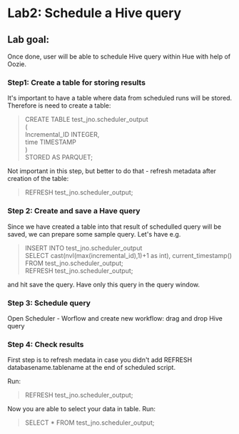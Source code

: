 # Lab2: Schedule a Hive query

## Lab goal: 
Once done, user will be able to schedule Hive query within Hue with help of Oozie. 

### Step1: Create a table for storing results
It's important to have a table where data from scheduled runs will be stored. Therefore is need to create a table: 

> CREATE TABLE test_jno.scheduler_output <br>
> ( <br>
> Incremental_ID INTEGER, <br> 
> time TIMESTAMP <br> 
> ) <br>
> STORED AS PARQUET; 

Not important in this step, but better to do that - refresh metadata after creation of the table: 

> REFRESH test_jno.scheduler_output; 


### Step 2: Create and save a Have query
Since we have created a table into that result of schedulled query will be saved, we can prepare some sample query. Let's have e.g.

> INSERT INTO test_jno.scheduler_output <br>
> SELECT cast(nvl(max(incremental_id),1)+1 as int), current_timestamp() FROM test_jno.scheduler_output; <br>
> REFRESH test_jno.scheduler_output; <br>

and hit save the query. Have only this query in the query window. 

### Step 3: Schedule query
Open Scheduler - Worflow and create new workflow: drag and drop Hive query

### Step 4: Check results
First step is to refresh medata in case you didn't add REFRESH databasename.tablename at the end of scheduled script.

Run:
> REFRESH test_jno.scheduler_output; 

Now you are able to select your data in table. Run: 
> SELECT * FROM test_jno.scheduler_output;

